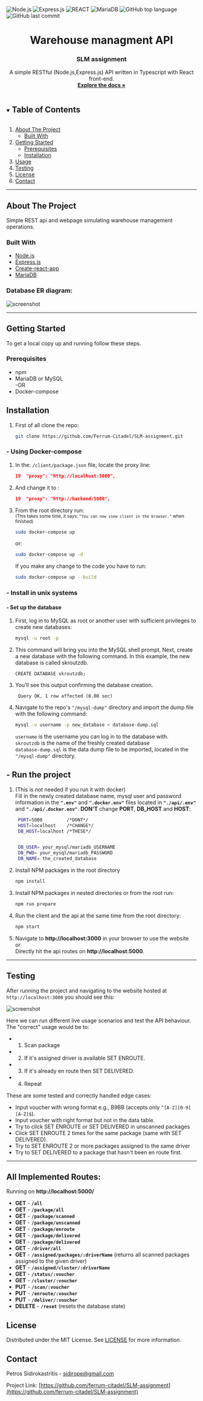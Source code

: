 <!-- PROJECT LOGO -->

![Node.js](https://img.shields.io/badge/Node.js-43853D?style=for-the-badge&logo=node.js&logoColor=white)
![Express.js](https://img.shields.io/badge/Express.js-404D59?style=for-the-badge)
![REACT](https://img.shields.io/badge/React-20232A?style=for-the-badge&logo=react&logoColor=61DAFB)
![MariaDB](https://img.shields.io/badge/MySQL-00000F?style=for-the-badge&logo=mysql&logoColor=white)
![GitHub top language](https://img.shields.io/github/languages/top/Ferrum-Citadel/SLM-assignment?style=for-the-badge)
![GitHub last commit](https://img.shields.io/github/last-commit/Ferrum-Citadel/SLM-assignment?style=for-the-badge)
<br />

<p align="center">
  <a href="https://github.com/Ferrum-Citadel/SLM-assignment">
  </a>

  <h1 align="center">Warehouse managment API</h1>
  <h3 align="center">SLM assignment</h3>

  <p align="center">
    A simple RESTful (Node.js,Express.js) API written in Typescript with React front-end.
    <br />
    <a href="https://github.com/ferrum-citadel/SLM-assignment"><strong>Explore the docs »</strong></a>
    <br />
    <!--<br />
    <a href="https://github.com/ferrum-citadel/SLM-assignment">View Demo</a>

  </p>
</p>

<!-- TABLE OF CONTENTS -->
<details open="open">
  <summary><h2 style="display: inline-block">Table of Contents</h2></summary>
  <ol>
    <li>
      <a href="#about-the-project">About The Project</a>
      <ul>
        <li><a href="#built-with">Built With</a></li>
      </ul>
    </li>
    <li>
      <a href="#getting-started">Getting Started</a>
      <ul>
        <li><a href="#prerequisites">Prerequisites</a></li>
        <li><a href="#installation">Installation</a></li>
      </ul>
    </li>
    <li><a href="#usage">Usage</a></li>
    <li><a href="#usage">Testing</a></li>
    <li><a href="#license">License</a></li>
    <li><a href="#contact">Contact</a></li>
    
  </ol>
</details>

---

<!-- ABOUT THE PROJECT -->

## About The Project

Simple REST api and webpage simulating warehouse management operations.

### Built With

- [Node.js](https://nodejs.org/en/)
- [Express.js](https://expressjs.com/)
- [Create-react-app](https://create-react-app.dev/)
- [MariaDB](https://mariadb.org/)

### Database ER diagram:

![screenshot](https://github.com/Ferrum-Citadel/SLM-assignment/blob/master/images/er-diagram.png?raw=true)

---

<!-- GETTING STARTED -->

## Getting Started

To get a local copy up and running follow these steps.

### Prerequisites

- npm
- MariaDB or MySQL  
  -OR
- Docker-compose

## Installation

1. First of all clone the repo:

   ```sh
   git clone https://github.com/Ferrum-Citadel/SLM-assignment.git

   ```

### - Using Docker-compose

1. In the: `/client/package.json` file, locate the proxy line:

   ```json
   19  "proxy": "http://localhost:5000",
   ```

2. And change it to :

   ```json
   19  "proxy": "http://backend:5000",
   ```

3. From the root directory run:  
   <sup>(This takes some time, it says: `"You can now view client in the browser."` when finished)</sup>

   ```sh
   sudo docker-compose up
   ```

   or:

   ```sh
   sudo docker-compose up -d
   ```

   If you make any change to the code you have to run:

   ```sh
   sudo docker-compose up --build
   ```

### - Install in unix systems

#### - Set up the database

1. First, log in to MySQL as root or another user with sufficient privileges to create new databases:

   ```sh
   mysql -u root -p
   ```

2. This command will bring you into the MySQL shell prompt. Next, create a new database with the following command. In this example, the new database is called skroutzdb.

   ```mysql
   CREATE DATABASE skroutzdb;
   ```

3. You’ll see this output confirming the database creation.

   ```mysql
    Query OK, 1 row affected (0.00 sec)
   ```

4. Navigate to the repo's `"/mysql-dump"` directory and import the dump file with the following command:
   ```sh
   mysql -u username -p new_database < database-dump.sql
   ```
   `username` is the username you can log in to the database with.  
    `skroutzdb` is the name of the freshly created database  
    `database-dump.sql` is the data dump file to be imported, located in the `"/mysql-dump"` directory.

## - Run the project

1. (This is not needed if you run it with docker)  
   Fill in the newly created database name, mysql user and password information in the **`".env"`** and **`".docker.env"`** files located in **`"./api/.env"`** and **`"./api/.docker.env"`**. **DON'T** change **PORT**, **DB_HOST** and **HOST**:

   ```sh
    PORT=5000         /*DONT*/
    HOST=localhost    /*CHANGE*/
    DB_HOST=localhost /*THESE*/


    DB_USER= your_mysql/mariadb_USERNAME
    DB_PWD= your_mysql/mariadb_PASSWORD
    DB_NAME= the_created_database
   ```

2. Install NPM packages in the root directory
   ```sh
   npm install
   ```
3. Install NPM packages in nested directories or from the root run:
   ```sh
   npm run prepare
   ```
4. Run the client and the api at the same time from the root directory:
   ```sh
   npm start
   ```
5. Navigate to **http://localhost:3000** in your browser to use the website  
    or  
   Directly hit the api routes on **http://localhost:5000**.

---

## Testing

After running the project and navigating to the website hosted at `http://localhost:3000` you should see this:

![screenshot](https://github.com/Ferrum-Citadel/SLM-assignment/blob/master/images/screenshot.png?raw=true)

Here we can run different live usage scenarios and test the API behaviour.  
The "correct" usage would be to:

- 1. Scan package
- 2. If it's assigned driver is available SET ENROUTE.
- 3. If it's already en route then SET DELIVERED.
- 4. Repeat

These are some tested and correctly handled edge cases:

- Input voucher with wrong format e.g., B9BB (accepts only `^[A-Z][0-9][A-Z]$`).
- Input voucher with right format but not in the data table.
- Try to click SET ENROUTE or SET DELIVERED in unscanned packages
- Click SET ENROUTE 2 times for the same package (same with SET DELIVERED).
- Try to SET ENROUTE 2 or more packages assigned to the same driver
- Try to SET DELIVERED to a package that hasn't been en route first.

---

## All Implemented Routes:

Running on **http://localhost:5000/**

- **GET** - **`/all`**
- **GET** - **`/package/all`**
- **GET** - **`/package/scanned`**
- **GET** - **`/package/unscanned`**
- **GET** - **`/package/enroute`**
- **GET** - **`/package/delivered`**
- **GET** - **`/package/delivered`**
- **GET** - **`/driver/all`**
- **GET** - **`/assigned/packages/:driverName`** (returns all scanned packages assigned to the given driver)
- **GET** - **`/assigned/cluster/:driverName`**
- **GET** - **`/status/:voucher`**
- **GET** - **`/cluster/:voucher`**
- **PUT** - **`/scan/:voucher`**
- **PUT** - **`/enroute/:voucher`**
- **PUT** - **`/deliver/:voucher`**
- **DELETE** - **`/reset`** (resets the database state)

## License

Distributed under the MIT License. See [LICENSE](https://spdx.org/licenses/MIT.html) for more information.

<!-- CONTACT -->

## Contact

Petros Sidirokastritis - sidirope@gmail.com

Project Link: [https://github.com/ferrum-citadel/SLM-assignment](https://github.com/ferrum-citadel/SLM-assignment)
